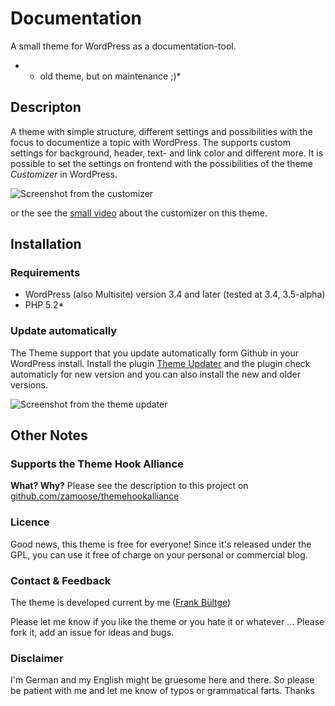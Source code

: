 # Documentation
A small theme for WordPress as a documentation-tool.

* * old theme, but on maintenance ;)*

## Descripton
A theme with simple structure, different settings and possibilities with the focus to documentize a topic with WordPress.
The supports custom settings for background, header, text- and link color and different more. It is possible to set the settings on frontend with the possibilities of the theme *Customizer* in WordPress.

![Screenshot from the customizer](https://raw.github.com/bueltge/Documentation/master/inc/screenshot-1.png)

or the see the [small video](https://vimeo.com/51533540) about the customizer on this theme.

## Installation
### Requirements
* WordPress (also Multisite) version 3.4 and later (tested at 3.4, 3.5-alpha)
* PHP 5.2*

### Update automatically
The Theme support that you update automatically form Github in your WordPress install.
Install the plugin [Theme Updater](http://wordpress.org/extend/plugins/theme-updater/) and the plugin check automaticly for new version and you can also install the new and older versions.

![Screenshot from the theme updater](https://raw.github.com/bueltge/Documentation/master/screenshot-2.png)


## Other Notes
### Supports the Theme Hook Alliance
**What? Why?**
Please see the description to this project on [github.com/zamoose/themehookalliance](https://github.com/zamoose/themehookalliance)
### Licence
Good news, this theme is free for everyone! Since it's released under the GPL, you can use it free of charge on your personal or commercial blog.

### Contact & Feedback
The theme is developed current by me ([Frank Bültge](http://bueltge.de))

Please let me know if you like the theme or you hate it or whatever ... Please fork it, add an issue for ideas and bugs.

### Disclaimer
I'm German and my English might be gruesome here and there. So please be patient with me and let me know of typos or grammatical farts. Thanks